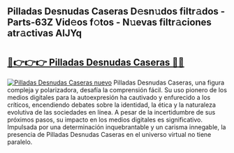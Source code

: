 ## Pilladas Desnudas Caseras D𝚎sn𝚞dos filtr𝚊dos - Parts-63Z Vid𝚎os f𝚘tos - N𝚞evas filtr𝚊ciones atr𝚊ctivas AlJYq

# <h2><a href="http://mb0ofo.tromn.icu/?c=Pilladas+Desnudas+Caseras">🔗👉👉👉 Pilladas Desnudas Caseras 🔗🔗</a></h2>

[![Pilladas Desnudas Caseras nuevo](https://i.imgur.com/pEAQMta.gif)](http://mb0ofo.tromn.icu/?c=Pilladas+Desnudas+Caseras)
Pilladas Desnudas Caseras, una figura compleja y polarizadora, desafía la comprensión fácil. Su uso pionero de los medios digitales para la autoexpresión ha cautivado y enfurecido a los críticos, encendiendo debates sobre la identidad, la ética y la naturaleza evolutiva de las sociedades en línea. A pesar de la incertidumbre de sus próximos pasos, su impacto en los medios digitales es significativo. Impulsada por una determinación inquebrantable y un carisma innegable, la presencia de Pilladas Desnudas Caseras en el universo virtual no tiene paralelo.
